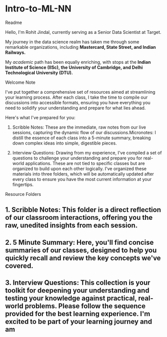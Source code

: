 # Intro-to-ML-NN

Readme

Hello, I'm Rohit Jindal, currently serving as a Senior Data Scientist at Target.

My journey in the data science realm has taken me through some remarkable organizations, including **Mastercard, State Street, and Indian Railways.**

My _academic_ path has been equally enriching, with stops at the **Indian Institute of Science (IISc), the University of Cambridge, and Delhi
Technological University (DTU).**


Welcome Note

 I've put together a comprehensive set of resources aimed at streamlining your learning process. After each class, I take the time to compile our discussions into accessible
formats, ensuring you have everything you need to solidify your understanding and prepare for what lies ahead.

Here's what I've prepared for you:

1. Scribble Notes: These are the immediate, raw notes from our live sessions, capturing the dynamic flow of our
discussions.Micronotes: I distill the essence of each class into a 5-minute summary, breaking down complex ideas into simple,
digestible pieces.


2. Interview Questions: Drawing from my experience, I've compiled a set of questions to challenge your understanding
and prepare you for real-world applications. These are not tied to specific classes but are organized to build upon each
other logically. I've organized these materials into three folders, which will be automatically updated after every class to ensure you have
the most current information at your fingertips.



Resource Folders
## 1. Scribble Notes: This folder is a direct reflection of our classroom interactions, offering you the raw, unedited insights from each session.


## 2. 5 Minute Summary: Here, you'll find concise summaries of our classes, designed to help you quickly recall and review the key concepts we've covered.


## 3. Interview Questions: This collection is your toolkit for deepening your understanding and testing your knowledge against practical, real-world problems. Please follow the sequence provided for the best learning experience. I'm excited to be part of your learning journey and am
